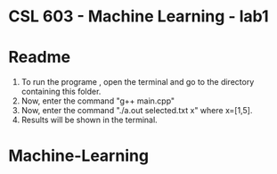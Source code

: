 CSL 603 - Machine Learning - lab1
==========================================
Readme
==========================================

1. To run the programe , open the terminal and go to the directory containing this folder.
2. Now, enter the command "g++ main.cpp"
3. Now, enter the command "./a.out selected.txt x" where x=[1,5].
4. Results will be shown in the terminal.
# Machine-Learning
